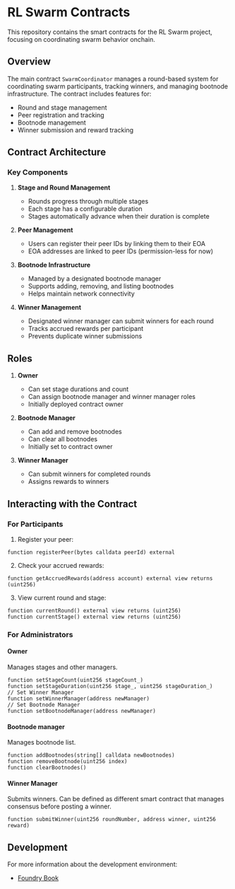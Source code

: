 # RL Swarm Contracts

This repository contains the smart contracts for the RL Swarm project, focusing on coordinating swarm behavior onchain.

## Overview

The main contract `SwarmCoordinator` manages a round-based system for coordinating swarm participants, tracking winners, and managing bootnode infrastructure. The contract includes features for:

- Round and stage management
- Peer registration and tracking
- Bootnode management
- Winner submission and reward tracking

## Contract Architecture

### Key Components

1. **Stage and Round Management**
   - Rounds progress through multiple stages
   - Each stage has a configurable duration
   - Stages automatically advance when their duration is complete

2. **Peer Management**
   - Users can register their peer IDs by linking them to their EOA
   - EOA addresses are linked to peer IDs (permission-less for now)

3. **Bootnode Infrastructure**
   - Managed by a designated bootnode manager
   - Supports adding, removing, and listing bootnodes
   - Helps maintain network connectivity

4. **Winner Management**
   - Designated winner manager can submit winners for each round
   - Tracks accrued rewards per participant
   - Prevents duplicate winner submissions

## Roles

1. **Owner**
   - Can set stage durations and count
   - Can assign bootnode manager and winner manager roles
   - Initially deployed contract owner

2. **Bootnode Manager**
   - Can add and remove bootnodes
   - Can clear all bootnodes
   - Initially set to contract owner

3. **Winner Manager**
   - Can submit winners for completed rounds
   - Assigns rewards to winners

## Interacting with the Contract

### For Participants

1. Register your peer:
```solidity
function registerPeer(bytes calldata peerId) external
```

2. Check your accrued rewards:
```solidity
function getAccruedRewards(address account) external view returns (uint256)
```

3. View current round and stage:
```solidity
function currentRound() external view returns (uint256)
function currentStage() external view returns (uint256)
```

### For Administrators

#### Owner

Manages stages and other managers.

```solidity
function setStageCount(uint256 stageCount_)
function setStageDuration(uint256 stage_, uint256 stageDuration_)
// Set Winner Manager
function setWinnerManager(address newManager)
// Set Bootnode Manager
function setBootnodeManager(address newManager)
```

#### Bootnode manager

Manages bootnode list.

```solidity
function addBootnodes(string[] calldata newBootnodes)
function removeBootnode(uint256 index)
function clearBootnodes()
```

#### Winner Manager

Submits winners. Can be defined as different smart contract that manages consensus before posting a winner.

```solidity
function submitWinner(uint256 roundNumber, address winner, uint256 reward)
```

## Development

For more information about the development environment:
- [Foundry Book](https://book.getfoundry.sh/)
